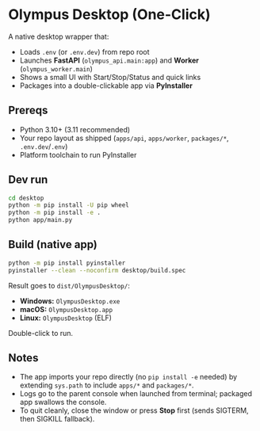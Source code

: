 # Olympus Desktop (One-Click)

A native desktop wrapper that:

- Loads `.env` (or `.env.dev`) from repo root
- Launches **FastAPI** (`olympus_api.main:app`) and **Worker** (`olympus_worker.main`)
- Shows a small UI with Start/Stop/Status and quick links
- Packages into a double-clickable app via **PyInstaller**

## Prereqs

- Python 3.10+ (3.11 recommended)
- Your repo layout as shipped (`apps/api`, `apps/worker`, `packages/*`, `.env.dev`/`.env`)
- Platform toolchain to run PyInstaller

## Dev run

```bash
cd desktop
python -m pip install -U pip wheel
python -m pip install -e .
python app/main.py
```

## Build (native app)

```bash
python -m pip install pyinstaller
pyinstaller --clean --noconfirm desktop/build.spec
```

Result goes to `dist/OlympusDesktop/`:

- **Windows:** `OlympusDesktop.exe`
- **macOS:** `OlympusDesktop.app`
- **Linux:** `OlympusDesktop` (ELF)

Double-click to run.

## Notes

- The app imports your repo directly (no `pip install -e` needed) by extending `sys.path` to include `apps/*` and `packages/*`.
- Logs go to the parent console when launched from terminal; packaged app swallows the console.
- To quit cleanly, close the window or press **Stop** first (sends SIGTERM, then SIGKILL fallback).
